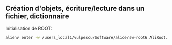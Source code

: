 Création d'objets, écriture/lecture dans un fichier, dictionnaire
-----------------------------------------------------------------

Initialisation de ROOT:

```bash
alienv enter -w /users_local1/vulpescu/Software/alice/sw-root6 AliRoot/latest-ali-master-root6-root6
```

